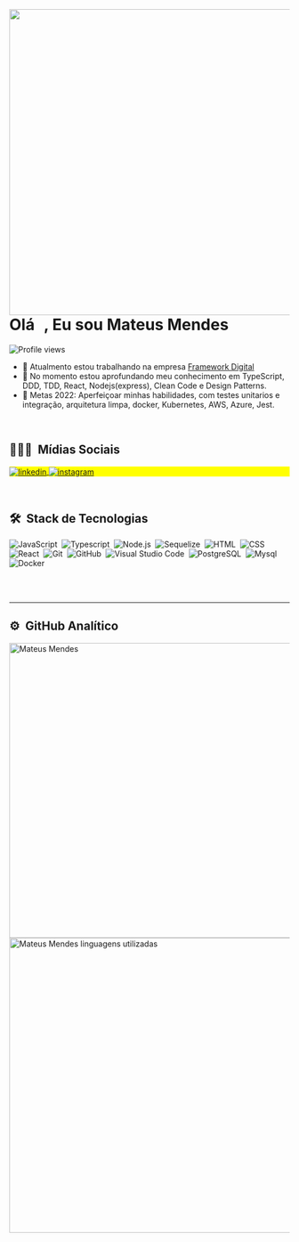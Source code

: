 <img align="right" height="550em" src="https://gist.githubusercontent.com/MidiUP/4cc41d585a5efe2542e1bd41600c3d2b/raw/2621338daa73c00f81ba296e453dbe041a15632b/githubcard2.svg"/>
<h1 align="left">Olá <img src="https://raw.githubusercontent.com/kaueMarques/kaueMarques/master/hi.gif" width="10px">, Eu sou Mateus Mendes</h1>
<p align="left"> <img src="https://komarev.com/ghpvc/?username=mateusmendes&color=yellow" alt="Profile views" /> </p>

- 🔭 Atualmento estou trabalhando na empresa [Framework Digital](https://www.frameworkdigital.com.br/)
- 🌱 No momento estou aprofundando meu conhecimento em TypeScript, DDD, TDD, React, Nodejs(express), Clean Code e Design Patterns.
- 🥅 Metas 2022: Aperfeiçoar minhas habilidades, com testes unitarios e integração, arquitetura limpa, docker, Kubernetes, AWS, Azure, Jest.

<br />

## 👨🏽‍🦲 &nbsp;Mídias Sociais

<p align="left" style="background:yellow">
<a href="https://www.linkedin.com/in/mateus-mendes-23340021b/" target="_blank">
  <img align="center" src="https://img.shields.io/badge/-mateusmendes-05122A?style=flat&logo=linkedin" alt="linkedin"/>
</a>
<a href="https://www.instagram.com/_mateusmendes01/" target="_blank">
 <img align="center" src="https://img.shields.io/badge/-mateusmendes-05122A?style=flat&logo=instagram" alt="instagram"/>
</a>
</p>
<br />

## 🛠 &nbsp;Stack de Tecnologias

![JavaScript](https://img.shields.io/badge/-JavaScript-05122A?style=flat&logo=javascript)&nbsp;
![Typescript](https://img.shields.io/badge/-TypeScript-05122A?style=flat&logo=typescript)&nbsp;
![Node.js](https://img.shields.io/badge/-Node.js-05122A?style=flat&logo=node.js)&nbsp;
![Sequelize](https://img.shields.io/badge/-Sequelize-05122A?style=flat&logo=sequelize)&nbsp;
![HTML](https://img.shields.io/badge/-HTML-05122A?style=flat&logo=HTML5)&nbsp;
![CSS](https://img.shields.io/badge/-CSS-05122A?style=flat&logo=CSS3&logoColor=1572B6)&nbsp;
![React](https://img.shields.io/badge/-React-05122A?style=flat&logo=react)&nbsp;
![Git](https://img.shields.io/badge/-Git-05122A?style=flat&logo=git)&nbsp;
![GitHub](https://img.shields.io/badge/-GitHub-05122A?style=flat&logo=github)&nbsp;
![Visual Studio Code](https://img.shields.io/badge/-Visual%20Studio%20Code-05122A?style=flat&logo=visual-studio-code&logoColor=007ACC)&nbsp;
![PostgreSQL](https://img.shields.io/badge/-PostgreSQL-05122A?style=flat&logo=postgresql)&nbsp;
![Mysql](https://img.shields.io/badge/-MySQL-05122A?style=flat&logo=mysql)&nbsp;
![Docker](https://img.shields.io/badge/-Docker-05122A?style=flat&logo=docker)&nbsp;

<br />
<br />

---

## ⚙️ &nbsp;GitHub Analítico

<p align="left">
<img width="530em" src="https://github-readme-stats.vercel.app/api?username=MidiUP&show_icons=true&theme=tokyonight" alt="Mateus Mendes"/>
<img width="530em" src="https://github-readme-stats.vercel.app/api/top-langs/?username=MidiUP&layout=compact&theme=tokyonight" alt="Mateus Mendes linguagens utilizadas"/>
